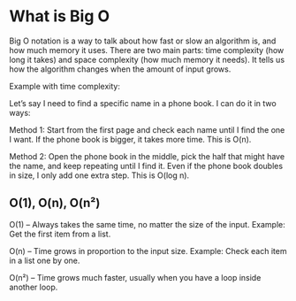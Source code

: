 # What is Big O

Big O notation is a way to talk about how fast or slow an algorithm is, and how much memory it uses.
There are two main parts: time complexity (how long it takes) and space complexity (how much memory it needs).
It tells us how the algorithm changes when the amount of input grows.

Example with time complexity:

Let’s say I need to find a specific name in a phone book.
I can do it in two ways:

Method 1: Start from the first page and check each name until I find the one I want.
If the phone book is bigger, it takes more time. This is O(n).

Method 2: Open the phone book in the middle, pick the half that might have the name, and keep repeating until I find it.
Even if the phone book doubles in size, I only add one extra step. This is O(log n).

## O(1), O(n), O(n²)

O(1) – Always takes the same time, no matter the size of the input.
Example: Get the first item from a list.

O(n) – Time grows in proportion to the input size.
Example: Check each item in a list one by one.

O(n²) – Time grows much faster, usually when you have a loop inside another loop.
